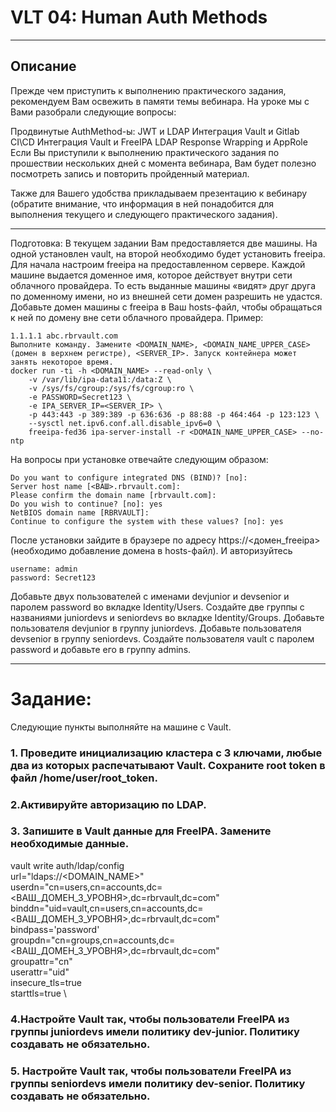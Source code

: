 # VLT 04: Human Auth Methods
***
## Описание
Прежде чем приступить к выполнению практического задания, рекомендуем Вам освежить в памяти темы вебинара. На уроке мы с Вами разобрали следующие вопросы:

Продвинутые AuthMethod-ы: JWT и LDAP
Интеграция Vault и Gitlab CI\CD
Интеграция Vault и FreeIPA LDAP
Response Wrapping и AppRole
Если Вы приступили к выполнению практического задания по прошествии нескольких дней с момента вебинара, Вам будет полезно посмотреть запись и повторить пройденный материал.

Также для Вашего удобства прикладываем презентацию к вебинару (обратите внимание, что информация в ней понадобится для выполнения текущего и следующего практического задания).
***
Подготовка:
В текущем задании Вам предоставляется две машины. На одной установлен vault, на второй необходимо будет установить freeipa. Для начала настроим freeipa на предоставленном сервере. Каждой машине выдается доменное имя, которое действует внутри сети облачного провайдера. То есть выданные машины «видят» друг друга по доменному имени, но из внешней сети домен разрешить не удастся. Добавьте домен машины с freeipa в Ваш hosts-файл, чтобы обращаться к ней по домену вне сети облачного провайдера. Пример:
```
1.1.1.1 abc.rbrvault.com
Выполните команду. Замените <DOMAIN_NAME>, <DOMAIN_NAME_UPPER_CASE> (домен в верхнем регистре), <SERVER_IP>. Запуск контейнера может занять некоторое время.
docker run -ti -h <DOMAIN_NAME> --read-only \
    -v /var/lib/ipa-data11:/data:Z \
    -v /sys/fs/cgroup:/sys/fs/cgroup:ro \
    -e PASSWORD=Secret123 \
    -e IPA_SERVER_IP=<SERVER_IP> \
    -p 443:443 -p 389:389 -p 636:636 -p 88:88 -p 464:464 -p 123:123 \
    --sysctl net.ipv6.conf.all.disable_ipv6=0 \
    freeipa-fed36 ipa-server-install -r <DOMAIN_NAME_UPPER_CASE> --no-ntp
```
На вопросы при установке отвечайте следующим образом:
```
Do you want to configure integrated DNS (BIND)? [no]: 
Server host name [<ВАШ>.rbrvault.com]: 
Please confirm the domain name [rbrvault.com]: 
Do you wish to continue? [no]: yes
NetBIOS domain name [RBRVAULT]: 
Continue to configure the system with these values? [no]: yes
```
После установки зайдите в браузере по адресу https://<домен_freeipa> (необходимо добавление домена в hosts-файл). И авторизуйтесь
```
username: admin
password: Secret123
```
Добавьте двух пользователей с именами devjunior и devsenior и паролем password во вкладке Identity/Users.
Создайте две группы с названиями juniordevs и seniordevs во вкладке Identity/Groups.
Добавьте пользователя devjunior в группу juniordevs.
Добавьте пользователя devsenior в группу seniordevs.
Создайте пользователя vault с паролем password и добавьте его в группу admins.
***
# Задание:
Следующие пункты выполняйте на машине с Vault.

### 1. Проведите инициализацию кластера с 3 ключами, любые два из которых распечатывают Vault. Сохраните root token в файл /home/user/root_token.

### 2.Активируйте авторизацию по LDAP.

### 3. Запишите в Vault данные для FreeIPA. Замените необходимые данные.
vault write auth/ldap/config \
    url="ldaps://<DOMAIN_NAME>" \
    userdn="cn=users,cn=accounts,dc=<ВАШ_ДОМЕН_3_УРОВНЯ>,dc=rbrvault,dc=com" \
    binddn="uid=vault,cn=users,cn=accounts,dc=<ВАШ_ДОМЕН_3_УРОВНЯ>,dc=rbrvault,dc=com" \
    bindpass='password' \
    groupdn="cn=groups,cn=accounts,dc=<ВАШ_ДОМЕН_3_УРОВНЯ>,dc=rbrvault,dc=com" \
    groupattr="cn" \
    userattr="uid" \
    insecure_tls=true \
    starttls=true \

### 4.Настройте Vault так, чтобы пользователи FreeIPA из группы juniordevs имели политику dev-junior. Политику создавать не обязательно.

### 5. Настройте Vault так, чтобы пользователи FreeIPA из группы seniordevs имели политику dev-senior. Политику создавать не обязательно.
